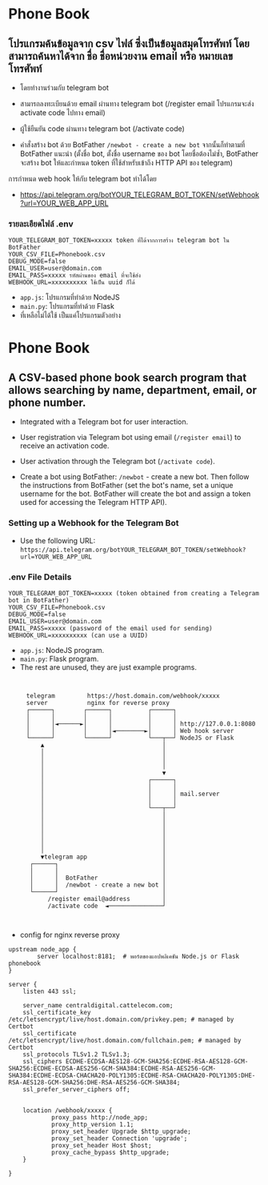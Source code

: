 # Phone Book

## โปรแกรมค้นข้อมูลจาก csv ไฟล์ ซึ่งเป็นข้อมูลสมุดโทรศัพท์ โดยสามารถค้นหาได้จาก ชื่อ ชื่อหน่วยงาน email หรือ หมายเลขโทรศัพท์

-   โดยทำงานร่วมกับ telegram bot

-   สามารถลงทะเบียนด้วย email ผ่านทาง telegram bot (/register email
    โปรแกรมจะส่ง activate code ไปทาง email)

-   ผู้ใช้ยืนยัน code ผ่านทาง telegram bot (/activate code)

-   คำสั่งสร้าง bot ด้วย BotFather `/newbot - create a new bot`
จากนั้นก็ทำตามที่ BotFather แนะนำ (ตั้งชื่อ bot, ตั้งชื่อ username ของ bot โดยชื่อต้องไม่ซ้ำ, BotFather จะสร้าง bot ให้และกำหนด token ที่ใช้สำหรับเข้าถึง HTTP API ของ telegram)
                                  
การกำหนด web hook ให้กับ telegram bot ทำได้โดย

-   <https://api.telegram.org/botYOUR_TELEGRAM_BOT_TOKEN/setWebhook?url=YOUR_WEB_APP_URL>

### รายละเอียดไฟล์ .env

```
YOUR_TELEGRAM_BOT_TOKEN=xxxxx token ที่ได้จากการสร้าง telegram bot ใน BotFather
YOUR_CSV_FILE=Phonebook.csv
DEBUG_MODE=false
EMAIL_USER=user@domain.com 
EMAIL_PASS=xxxxx รหัสผ่านของ email ที่จะใช้ส่ง
WEBHOOK_URL=xxxxxxxxxx ใช้เป็น uuid ก็ได้
```

-    `app.js`: โปรแกรมที่ทำด้วย NodeJS
-    `main.py`: โปรแกรมที่ทำด้วย Flask
-    ที่เหลือไม่ได้ใช้ เป็นแค่โปรแกรมตัวอย่าง

# Phone Book

## A CSV-based phone book search program that allows searching by name, department, email, or phone number.

-   Integrated with a Telegram bot for user interaction.

-   User registration via Telegram bot using email (`/register email`) to receive an activation code.

-   User activation through the Telegram bot (`/activate code`).
-   Create a bot using BotFather: `/newbot` - create a new bot. Then follow the instructions from BotFather (set the bot's name, set a unique username for the bot. BotFather will create the bot and assign a token used for accessing the Telegram HTTP API).

### Setting up a Webhook for the Telegram Bot

-   Use the following URL: `https://api.telegram.org/botYOUR_TELEGRAM_BOT_TOKEN/setWebhook?url=YOUR_WEB_APP_URL`

### .env File Details

```
YOUR_TELEGRAM_BOT_TOKEN=xxxxx (token obtained from creating a Telegram bot in BotFather)
YOUR_CSV_FILE=Phonebook.csv
DEBUG_MODE=false
EMAIL_USER=user@domain.com
EMAIL_PASS=xxxxx (password of the email used for sending)
WEBHOOK_URL=xxxxxxxxxx (can use a UUID)
```

- `app.js`: NodeJS program.
- `main.py`: Flask program.
- The rest are unused, they are just example programs.


                                                                                        
```                                                                                        
                                                                        
                                                                        
     telegram         https://host.domain.com/webhook/xxxxx             
     server           nginx for reverse proxy                           
     ┌──────┐        ┌──────┐          ┌──────┐                         
     │      │        │      │          │      │                         
     │      │◄──────►│      │          │      │ http://127.0.0.1:8080   
     │      │        │      │◄────────►│      │ Web hook server         
     └──────┘        └──────┘          └───┬──┘ NodeJS or Flask         
         ▲                                 │                            
         │                                 │                            
         │                                 │                            
         │                                 │                            
         │                                 ▼                            
         │                             ┌──────┐                         
         │                             │      │                         
         │                             │      │ mail.server             
         │                             │      │                         
         │                             └───┬──┘                         
         │                                 │                            
         │                                 │                            
         │                                 │                            
         │                                 │                            
         │                                 │                            
         │                                 │                            
         ▼telegram app                     │                            
      ┌──────┐                             │                            
      │      │                             │                            
      │      │  BotFather                  │                            
      │      │  /newbot - create a new bot │                            
      └──────┘                             │                            
           /register email@address         │                            
           /activate code  ◄───────────────┘                            
                                                                        
                             
```                                                                                        
- config for nginx reverse proxy
```
upstream node_app {
        server localhost:8181;  # พอร์ตของแอปพลิเคชัน Node.js or Flask phonebook
}

server {
    listen 443 ssl;
    
    server_name centraldigital.cattelecom.com;
    ssl_certificate_key /etc/letsencrypt/live/host.domain.com/privkey.pem; # managed by Certbot
    ssl_certificate /etc/letsencrypt/live/host.domain.com/fullchain.pem; # managed by Certbot
    ssl_protocols TLSv1.2 TLSv1.3;
    ssl_ciphers ECDHE-ECDSA-AES128-GCM-SHA256:ECDHE-RSA-AES128-GCM-SHA256:ECDHE-ECDSA-AES256-GCM-SHA384:ECDHE-RSA-AES256-GCM-SHA384:ECDHE-ECDSA-CHACHA20-POLY1305:ECDHE-RSA-CHACHA20-POLY1305:DHE-RSA-AES128-GCM-SHA256:DHE-RSA-AES256-GCM-SHA384;
    ssl_prefer_server_ciphers off;


    location /webhook/xxxxx {
            proxy_pass http://node_app;
            proxy_http_version 1.1;
            proxy_set_header Upgrade $http_upgrade;
            proxy_set_header Connection 'upgrade';
            proxy_set_header Host $host;
            proxy_cache_bypass $http_upgrade;
    }

}

```